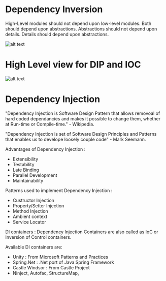 # Dependency Inversion

High-Level modules should not depend upon low-level modules. Both should depend upon abstractions. Abstractions should not depend upon details. Details should depend upon abstractions.

![alt text](https://www.codeproject.com/script/Membership/Uploads/3723168/DIP3.jpg)

# High Level view for DIP and IOC

![alt text](https://pbs.twimg.com/media/DfmJ5kLWsAAUhJT.jpg)

# Dependency Injection

"Dependency Injection is Software Design Pattern that allows removoal of hard coded dependancies and makes it possible to change them, whether at Run-time or Compile-time." - Wikipedia.

"Dependency Injection is set of Software Design Principles and Patterns that enables us to develope loosely couple code" - Mark Seemann.

Advantages of Dependency Injection :
- Extensibility
- Testability
- Late Binding
- Parallel Development
- Maintainability 

Patterns used to implement Dependency Injection :
- Custructor Injection
- Property/Setter Injection
- Method Injection
- Ambient context
- Service Locator

DI containers :
Dependency Injection Containers are also called as IoC or Inversion of Control containers.

Available DI containers are:
- Unity : From Microsoft Patterns and Practices
- Spring.Net : .Net port of Java Spring Framework
- Castle Windsor : From Castle Project
- Ninject, Autofac, StructureMap, 

